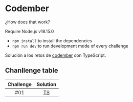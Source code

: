 # Codember

¿How does that work?

Require Node.js v18.15.0

* `npm install` to install the dependencies
* `npm run dev` to run development mode of every challenge

Solución a los retos de [codember](https://codember.dev/) con TypeScript.


## Chanllenge table

| Challenge |                                 Solution                                   |
| :-------: |:--------------------------------------------------------------------------: |
|    #01    | [TS](challenges/challenge-01/index.ts) |